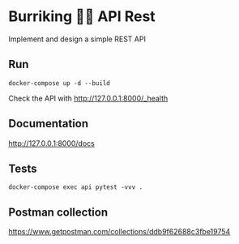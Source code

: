 # Burriking 🍔🍟 API Rest

Implement and design a simple REST API


## Run
```
docker-compose up -d --build
```

Check the API with http://127.0.0.1:8000/_health


## Documentation

http://127.0.0.1:8000/docs

## Tests
```
docker-compose exec api pytest -vvv .
```


## Postman collection
https://www.getpostman.com/collections/ddb9f62688c3fbe19754
